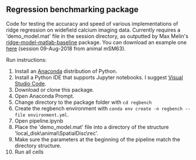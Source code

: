 ## Regression benchmarking package

Code for testing the accuracy and speed of various implementations of ridge regression on widefield calcium imaging data. Currently requires a 'demo_model.mat' file in the session directory, as outputted by Max Melin's [ridge-model-matlab-baseline](https://github.com/mdmelin/ridge-model-matlab-baseline) package. You can download an example one [here](https://drive.google.com/file/d/1JT7VCApGdOhRStd-yWtgCFuFnCx-YvV9/view?usp=sharing) (session 09-Aug-2018 from animal mSM63).

Run instructions:

1. Install an [Anaconda](https://www.anaconda.com/download/) distribution of Python.
2. Install a Python IDE that supports Jupyter notebooks. I suggest [Visual Studio Code](https://code.visualstudio.com/download). 
3. Download or clone this package.
3. Open Anaconda Prompt.
3. Change directory to the package folder with `cd regbench`
4. Create the regbench environment with `conda env create -n regbench --file environment.yml`.
5. Open pipeline.ipynb
6. Place the 'demo_model.mat' file into a directory of the structure 'local_disk\animal\SpatialDisc\rec'.
7. Make sure the parameters at the beginning of the pipeline match the directory structure.
8. Run all cells

